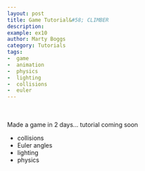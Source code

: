 ```yaml
---
layout: post
title: Game Tutorial&#58; CLIMBER
description:
example: ex10
author: Marty Boggs
category: Tutorials
tags:
-  game
-  animation
-  physics
-  lighting
-  collisions
-  euler
---
```

<br>
<br>
Made a game in 2 days... tutorial coming soon

* collisions
* Euler angles
* lighting
* physics
